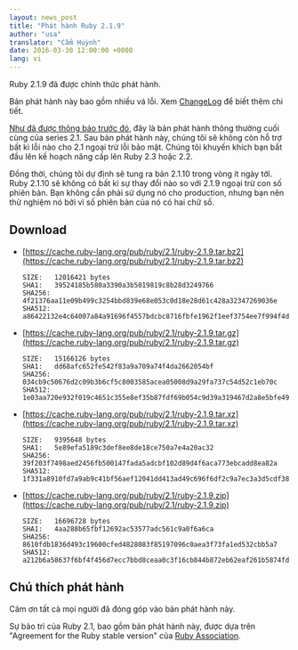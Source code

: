 ```yaml
---
layout: news_post
title: "Phát hành Ruby 2.1.9"
author: "usa"
translator: "Cẩm Huỳnh"
date: 2016-03-30 12:00:00 +0000
lang: vi
---
```


Ruby 2.1.9 đã được chính thức phát hành.

Bản phát hành này bao gồm nhiều vá lỗi.
Xem [ChangeLog](https://svn.ruby-lang.org/repos/ruby/tags/v2_1_9/ChangeLog)
để biết thêm chi tiết.

[Như đã được thông báo trước đó](https://www.ruby-lang.org/vi/news/2016/02/24/support-plan-of-ruby-2-0-0-and-2-1/), đây là bản phát hành thông thường cuối cùng của series 2.1.
Sau bản phát hành này, chúng tôi sẽ không còn hỗ trợ bất kì lỗi nào cho 2.1 ngoại trừ lỗi bảo mật. Chúng tôi khuyến khích bạn bắt đầu lên kế hoạch nâng cấp lên Ruby 2.3 hoặc 2.2.

Đồng thời, chúng tôi dự định sẽ tung ra bản 2.1.10 trong vòng ít ngày tới.
Ruby 2.1.10 sẽ không có bất kì sự thay đổi nào so với 2.1.9 ngoại trừ con số phiên bản.
Bạn không cần phải sử dụng nó cho production, nhưng bạn nên thử nghiệm nó bởi vì số phiên bản của nó có hai chữ số.

## Download

* [https://cache.ruby-lang.org/pub/ruby/2.1/ruby-2.1.9.tar.bz2](https://cache.ruby-lang.org/pub/ruby/2.1/ruby-2.1.9.tar.bz2)

      SIZE:   12016421 bytes
      SHA1:   39524185b580a3390a3b5019819c8b28d3249766
      SHA256: 4f21376aa11e09b499c3254bbd839e68e053c0d18e28d61c428a32347269036e
      SHA512: a86422132e4c64007a84a91696f4557bdcbc8716fbfe1962f1eef3754ee7f994f4de0b5b7e7231c25057515767040d5c4af33339750b6db15744662e9bd24f38

* [https://cache.ruby-lang.org/pub/ruby/2.1/ruby-2.1.9.tar.gz](https://cache.ruby-lang.org/pub/ruby/2.1/ruby-2.1.9.tar.gz)

      SIZE:   15166126 bytes
      SHA1:   dd68afc652fe542f83a9a709a74f4da2662054bf
      SHA256: 034cb9c50676d2c09b3b6cf5c8003585acea05008d9a29fa737c54d52c1eb70c
      SHA512: 1e03aa720e932f019c4651c355e8ef35b87fdf69b054c9d39a319467d2a8e5bfe4995cbacd9add36b832c77761a47c9d1040f00e856ad5888d69ec7221455e35

* [https://cache.ruby-lang.org/pub/ruby/2.1/ruby-2.1.9.tar.xz](https://cache.ruby-lang.org/pub/ruby/2.1/ruby-2.1.9.tar.xz)

      SIZE:   9395648 bytes
      SHA1:   5e89efa5189c3def8ee8de18ce750a7e4a20ac32
      SHA256: 39f203f7498aed2456fb500147fada5adcbf102d89d4f6aca773ebcadd8ea82a
      SHA512: 1f331a8910fd7a9ab9c41bf56aef12041dd413ad49c696f6df2c9a7ec3a3d5cdf383f2a3d30949ea37b8ecb39f50355e526412b36ed4e07b60733d9db4d2bd14

* [https://cache.ruby-lang.org/pub/ruby/2.1/ruby-2.1.9.zip](https://cache.ruby-lang.org/pub/ruby/2.1/ruby-2.1.9.zip)

      SIZE:   16696728 bytes
      SHA1:   4aa288b65fbf12692ac53577adc561c9a0f6a6ca
      SHA256: 8610fdb1836d493c19600cfed4828083f85197096c0aea3f73fa1ed532cbb5a7
      SHA512: a212b6a58637f6bf4f456d7ecc7bbd8ceaa0c3f16cb844b872eb62eaf261b5874fdb79705241d05a356fcdc1d3fdd8a94fcd8e6ca62190e9f544c8f45a9f41af

## Chú thích phát hành

Cảm ơn tất cả mọi người đã đóng góp vào bản phát hành này.

Sự bảo trì của Ruby 2.1, bao gồm bản phát hành này, được dựa trên "Agreement for the Ruby stable version" của [Ruby Association](http://www.ruby.or.jp/).
